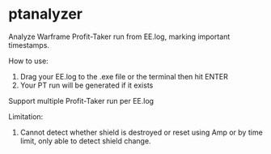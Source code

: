 # ptanalyzer
Analyze Warframe Profit-Taker run from EE.log, marking important timestamps.

How to use:
1. Drag your EE.log to the .exe file or the terminal then hit ENTER
2. Your PT run will be generated if it exists

Support multiple Profit-Taker run per EE.log

Limitation:
1. Cannot detect whether shield is destroyed or reset using Amp or by time limit, only able to detect shield change.
